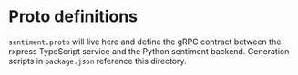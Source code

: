 # Proto definitions

`sentiment.proto` will live here and define the gRPC contract between the
rxpress TypeScript service and the Python sentiment backend. Generation scripts
in `package.json` reference this directory.
